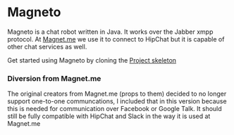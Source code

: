 Magneto
=======

Magneto is a chat robot written in Java. It works over the Jabber xmpp protocol. At [Magnet.me](https://github.com/orgs/Magnetme/) we use it to connect to HipChat but it is capable of other chat services as well.

Get started using Magneto by cloning the [Project skeleton](https://github.com/Magnetme/magneto-skeleton)


### Diversion from Magnet.me
The original creators from Magnet.me (props to them) decided to no longer support one-to-one communcations, 
I included that in this version because this is needed for communication over Facebook or Google Talk.
It should still be fully compatible with HipChat and Slack in the way it is used at Magnet.me 
